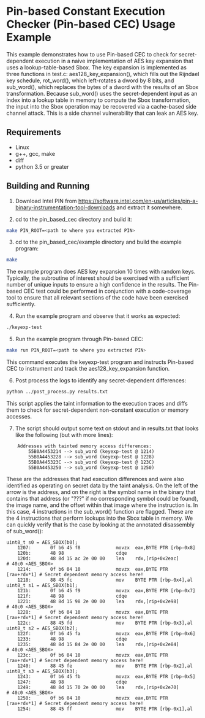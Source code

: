 Pin-based Constant Execution Checker (Pin-based CEC) Usage Example
==================================================================

This example demonstrates how to use Pin-based CEC to check for secret-dependent execution in a naive implementation of AES key expansion that uses a lookup-table-based Sbox. The key expansion is implemented as three functions in test.c: aes128_key_expansion(), which fills out the Rijndael key schedule, rot_word(), which left-rotates a dword by 8 bits, and sub_word(), which replaces the bytes of a dword with the results of an Sbox transformation. Because sub_word() uses the secret-dependent input as an index into a lookup table in memory to compute the Sbox transformation, the input into the Sbox operation may be recovered via a cache-based side channel attack. This is a side channel vulnerability that can leak an AES key.

Requirements
------------

- Linux
- g++, gcc, make
- diff
- python 3.5 or greater

Building and Running
--------------------

1. Download Intel PIN from https://software.intel.com/en-us/articles/pin-a-binary-instrumentation-tool-downloads and extract it somewhere.

2. cd to the pin_based_cec directory and build it:

```bash
make PIN_ROOT=<path to where you extracted PIN>
```

3. cd to the pin_based_cec/example directory and build the example program:

```bash
make
```

The example program does AES key expansion 10 times with random keys. Typically, the subroutine of interest should be exercised with a sufficient number of unique inputs to ensure a high confidence in the results. The Pin-based CEC test could be performed in conjunction with a code-coverage tool to ensure that all relevant sections of the code have been exercised sufficiently.

4. Run the example program and observe that it works as expected:

```bash
./keyexp-test
```

5. Run the example program through Pin-based CEC:

```bash
make run PIN_ROOT=<path to where you extracted PIN>
```

This command executes the keyexp-test program and instructs Pin-based CEC to instrument and track the aes128_key_expansion function.

6. Post process the logs to identify any secret-dependent differences:

```bash
python ../post_process.py results.txt
```

This script applies the taint information to the execution traces and diffs them to check for secret-dependent non-constant execution or memory accesses.

7. The script should output some text on stdout and in results.txt that looks like the following (but with more lines):

```text
	Addresses with tainted memory access differences:
        55B0A4453214 --> sub_word (keyexp-test @ 1214)
        55B0A4453228 --> sub_word (keyexp-test @ 1228)
        55B0A445323C --> sub_word (keyexp-test @ 123C)
        55B0A4453250 --> sub_word (keyexp-test @ 1250)
```

These are the addresses that had execution differences and were also identified as operating on secret data by the taint analysis. On the left of the arrow is the address, and on the right is the symbol name in the binary that contains that address (or "???" if no corresponding symbol could be found), the image name, and the offset within that image where the instruction is. In this case, 4 instructions in the sub_word() function are flagged. These are the 4 instructions that perform lookups into the Sbox table in memory. We can quickly verify that is the case by looking at the annotated disassembly of sub_word():

```text
uint8_t s0 = AES_SBOX[b0];
    1207:       0f b6 45 f8             movzx  eax,BYTE PTR [rbp-0x8]
    120b:       48 98                   cdqe
    120d:       48 8d 15 ac 2e 00 00    lea    rdx,[rip+0x2eac]         # 40c0 <AES_SBOX>
    1214:       0f b6 04 10             movzx  eax,BYTE PTR [rax+rdx*1] # Secret dependent memory access here!
    1218:       88 45 fc                mov    BYTE PTR [rbp-0x4],al
uint8_t s1 = AES_SBOX[b1];
    121b:       0f b6 45 f9             movzx  eax,BYTE PTR [rbp-0x7]
    121f:       48 98                   cdqe
    1221:       48 8d 15 98 2e 00 00    lea    rdx,[rip+0x2e98]         # 40c0 <AES_SBOX>
    1228:       0f b6 04 10             movzx  eax,BYTE PTR [rax+rdx*1] # Secret dependent memory access here!
    122c:       88 45 fd                mov    BYTE PTR [rbp-0x3],al
uint8_t s2 = AES_SBOX[b2];
    122f:       0f b6 45 fa             movzx  eax,BYTE PTR [rbp-0x6]
    1233:       48 98                   cdqe
    1235:       48 8d 15 84 2e 00 00    lea    rdx,[rip+0x2e84]         # 40c0 <AES_SBOX>
    123c:       0f b6 04 10             movzx  eax,BYTE PTR [rax+rdx*1] # Secret dependent memory access here!
    1240:       88 45 fe                mov    BYTE PTR [rbp-0x2],al
uint8_t s3 = AES_SBOX[b3];
    1243:       0f b6 45 fb             movzx  eax,BYTE PTR [rbp-0x5]
    1247:       48 98                   cdqe
    1249:       48 8d 15 70 2e 00 00    lea    rdx,[rip+0x2e70]         # 40c0 <AES_SBOX>
    1250:       0f b6 04 10             movzx  eax,BYTE PTR [rax+rdx*1] # Secret dependent memory access here!
    1254:       88 45 ff                mov    BYTE PTR [rbp-0x1],al
```
